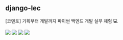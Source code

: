 ## django-lec
[코멘토] 기획부터 개발까지 파이썬 백엔드 개발 실무 체험 💻

<div align=left>
  <img src="https://img.shields.io/badge/Python-blue?style=flat&logo=Python&logoColor=white"/>
  <img src="https://img.shields.io/badge/HTML5-orange?style=flat&logo=HTML5&logoColor=white"/>
  <img src="https://img.shields.io/badge/CSS-blue?style=flat&logo=CSS3&logoColor=white"/>
  <img src="https://img.shields.io/badge/CSS-blue?style=flat&logo=CSS3&logoColor=white"/>
</div>
